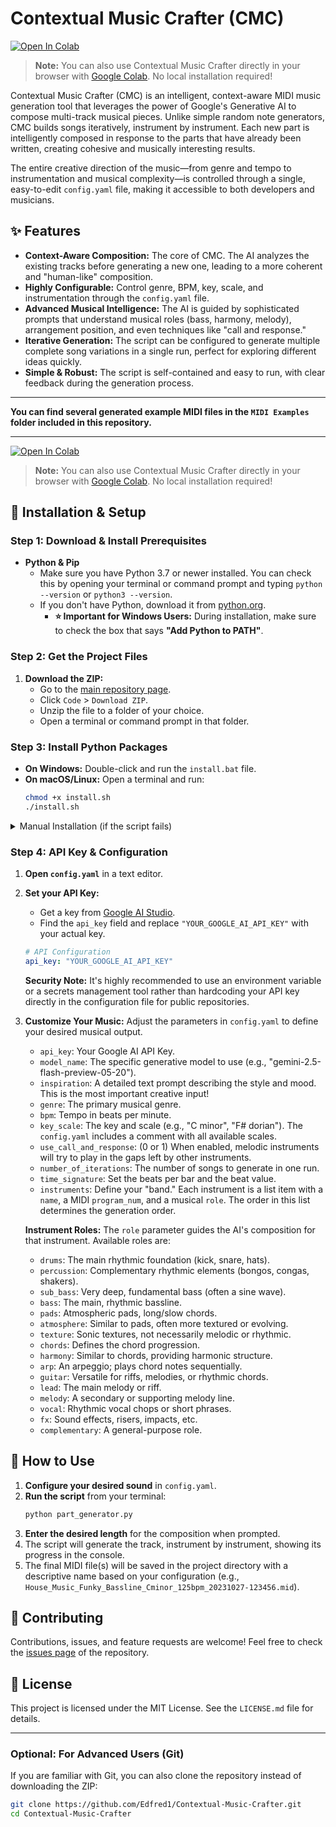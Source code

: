 # Contextual Music Crafter (CMC)

[![Open In Colab](https://colab.research.google.com/assets/colab-badge.svg)](https://colab.research.google.com/github/Edfred1/Contextual-Music-Crafter/blob/main/CMC.ipynb)

> **Note:** You can also use Contextual Music Crafter directly in your browser with [Google Colab](https://colab.research.google.com/github/Edfred1/Contextual-Music-Crafter/blob/main/CMC.ipynb). No local installation required!

Contextual Music Crafter (CMC) is an intelligent, context-aware MIDI music generation tool that leverages the power of Google's Generative AI to compose multi-track musical pieces. Unlike simple random note generators, CMC builds songs iteratively, instrument by instrument. Each new part is intelligently composed in response to the parts that have already been written, creating cohesive and musically interesting results.

The entire creative direction of the music—from genre and tempo to instrumentation and musical complexity—is controlled through a single, easy-to-edit `config.yaml` file, making it accessible to both developers and musicians.

## ✨ Features

-   **Context-Aware Composition:** The core of CMC. The AI analyzes the existing tracks before generating a new one, leading to a more coherent and "human-like" composition.
-   **Highly Configurable:** Control genre, BPM, key, scale, and instrumentation through the `config.yaml` file.
-   **Advanced Musical Intelligence:** The AI is guided by sophisticated prompts that understand musical roles (bass, harmony, melody), arrangement position, and even techniques like "call and response."
-   **Iterative Generation:** The script can be configured to generate multiple complete song variations in a single run, perfect for exploring different ideas quickly.
-   **Simple & Robust:** The script is self-contained and easy to run, with clear feedback during the generation process.

---

**You can find several generated example MIDI files in the `MIDI Examples` folder included in this repository.**

---

[![Open In Colab](https://colab.research.google.com/assets/colab-badge.svg)](https://colab.research.google.com/github/Edfred1/Contextual-Music-Crafter/blob/main/CMC.ipynb)

> **Note:** You can also use Contextual Music Crafter directly in your browser with [Google Colab](https://colab.research.google.com/github/Edfred1/Contextual-Music-Crafter/blob/main/CMC.ipynb). No local installation required!

## 🚀 Installation & Setup

### Step 1: Download & Install Prerequisites

- **Python & Pip**
  - Make sure you have Python 3.7 or newer installed. You can check this by opening your terminal or command prompt and typing `python --version` or `python3 --version`.
  - If you don't have Python, download it from [python.org](https://www.python.org/).
    - **⭐ Important for Windows Users:** During installation, make sure to check the box that says **"Add Python to PATH"**.

### Step 2: Get the Project Files

1. **Download the ZIP:**
   - Go to the [main repository page](https://github.com/Edfred1/Contextual-Music-Crafter).
   - Click `Code` > `Download ZIP`.
   - Unzip the file to a folder of your choice.
   - Open a terminal or command prompt in that folder.

### Step 3: Install Python Packages

- **On Windows:** Double-click and run the `install.bat` file.
- **On macOS/Linux:** Open a terminal and run:
  ```bash
  chmod +x install.sh
  ./install.sh
  ```

<details>
<summary>Manual Installation (if the script fails)</summary>

If you prefer to install manually, run this command in your terminal:
```bash
pip install -r requirements.txt
```
</details>

### Step 4: API Key & Configuration

1.  **Open `config.yaml`** in a text editor.
2.  **Set your API Key:**
    - Get a key from [Google AI Studio](https://aistudio.google.com/app/apikey).
    - Find the `api_key` field and replace `"YOUR_GOOGLE_AI_API_KEY"` with your actual key.
    ```yaml
    # API Configuration
    api_key: "YOUR_GOOGLE_AI_API_KEY"
    ```
    **Security Note:** It's highly recommended to use an environment variable or a secrets management tool rather than hardcoding your API key directly in the configuration file for public repositories.
3.  **Customize Your Music:**
    Adjust the parameters in `config.yaml` to define your desired musical output.

    -   `api_key`: Your Google AI API Key.
    -   `model_name`: The specific generative model to use (e.g., "gemini-2.5-flash-preview-05-20").
    -   `inspiration`: A detailed text prompt describing the style and mood. This is the most important creative input!
    -   `genre`: The primary musical genre.
    -   `bpm`: Tempo in beats per minute.
    -   `key_scale`: The key and scale (e.g., "C minor", "F# dorian"). The `config.yaml` includes a comment with all available scales.
    -   `use_call_and_response`: (0 or 1) When enabled, melodic instruments will try to play in the gaps left by other instruments.
    -   `number_of_iterations`: The number of songs to generate in one run.
    -   `time_signature`: Set the beats per bar and the beat value.
    -   `instruments`: Define your "band." Each instrument is a list item with a `name`, a MIDI `program_num`, and a musical `role`. The order in this list determines the generation order.

    **Instrument Roles:**
    The `role` parameter guides the AI's composition for that instrument. Available roles are:
    -   `drums`: The main rhythmic foundation (kick, snare, hats).
    -   `percussion`: Complementary rhythmic elements (bongos, congas, shakers).
    -   `sub_bass`: Very deep, fundamental bass (often a sine wave).
    -   `bass`: The main, rhythmic bassline.
    -   `pads`: Atmospheric pads, long/slow chords.
    -   `atmosphere`: Similar to pads, often more textured or evolving.
    -   `texture`: Sonic textures, not necessarily melodic or rhythmic.
    -   `chords`: Defines the chord progression.
    -   `harmony`: Similar to chords, providing harmonic structure.
    -   `arp`: An arpeggio; plays chord notes sequentially.
    -   `guitar`: Versatile for riffs, melodies, or rhythmic chords.
    -   `lead`: The main melody or riff.
    -   `melody`: A secondary or supporting melody line.
    -   `vocal`: Rhythmic vocal chops or short phrases.
    -   `fx`: Sound effects, risers, impacts, etc.
    -   `complementary`: A general-purpose role.

## 🎹 How to Use

1.  **Configure your desired sound** in `config.yaml`.
2.  **Run the script** from your terminal:
    ```bash
    python part_generator.py
    ```
3.  **Enter the desired length** for the composition when prompted.
4.  The script will generate the track, instrument by instrument, showing its progress in the console.
5.  The final MIDI file(s) will be saved in the project directory with a descriptive name based on your configuration (e.g., `House_Music_Funky_Bassline_Cminor_125bpm_20231027-123456.mid`).

## 🤝 Contributing

Contributions, issues, and feature requests are welcome! Feel free to check the [issues page](https://github.com/Edfred1/Contextual-Music-Crafter/issues) of the repository.

## 📄 License

This project is licensed under the MIT License. See the `LICENSE.md` file for details.

---

### Optional: For Advanced Users (Git)

If you are familiar with Git, you can also clone the repository instead of downloading the ZIP:
```bash
git clone https://github.com/Edfred1/Contextual-Music-Crafter.git
cd Contextual-Music-Crafter
```
